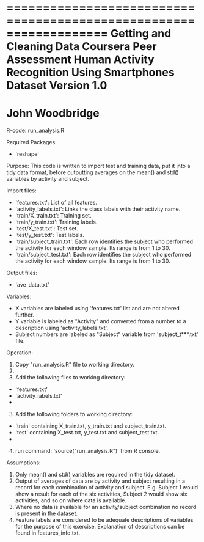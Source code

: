 ==================================================================
Getting and Cleaning Data Coursera Peer Assessment
Human Activity Recognition Using Smartphones Dataset
Version 1.0
==================================================================
John Woodbridge
==================================================================

R-code:
run_analysis.R

Required Packages:
- 'reshape'

Purpose:
This code is written to import test and training data, put it into a tidy data
format, before outputting averages on the mean() and std() variables by
activity and subject.

Import files:
- 'features.txt': List of all features.
- 'activity_labels.txt': Links the class labels with their activity name.
- 'train/X_train.txt': Training set.
- 'train/y_train.txt': Training labels.
- 'test/X_test.txt': Test set.
- 'test/y_test.txt': Test labels.
- 'train/subject_train.txt': Each row identifies the subject who performed 
	the activity for each window sample. Its range is from 1 to 30. 
- 'train/subject_test.txt': Each row identifies the subject who performed 
	the activity for each window sample. Its range is from 1 to 30. 

Output files:
- 'ave_data.txt'

Variables:
- X variables are labeled using 'features.txt' list and are not altered further.
- Y variable is labeled as "Activity" and converted from a number to a 
  description using 'activity_labels.txt'.
- Subject numbers are labeled as "Subject" variable from 'subject_t***.txt' file.

Operation:
1. Copy "run_analysis.R" file to working directory.
2. 
2. Add the following files to working directory:
- 'features.txt'
- 'activity_labels.txt'
- 
3. Add the following folders to working directory:
- 'train' containing X_train.txt, y_train.txt and subject_train.txt.
- 'test' containing X_test.txt, y_test.txt and subject_test.txt.
- 
4. run command: 'source("run_analysis.R")' from R console.

Assumptions:
1. Only mean() and std() variables are required in the tidy dataset.
2. Output of averages of data are by activity and subject resulting in
   a record for each combination of activity and subject. E.g. Subject 1
   would show a result for each of the six activities, Subject 2 would
   show six activities, and so on where data is available.
3. Where no data is available for an activity/subject combination no record
   is present in the dataset.
4. Feature labels are considered to be adequate descriptions of variables
   for the purpose of this exercise. Explanation of descriptions can be found
   in features_info.txt.
   
